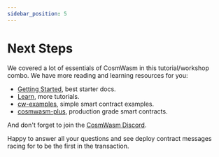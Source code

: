 ```yaml
---
sidebar_position: 5
---
```


# Next Steps

We covered a lot of essentials of CosmWasm in this tutorial/workshop combo. We have more reading and learning resources
for you:

- [Getting Started](https://docs.cosmwasm.com/0.14/getting-started/intro), best starter docs.
- [Learn](tutorials/simple-option/intro), more tutorials.
- [cw-examples](https://github.com/CosmWasm/cw-examples/), simple smart contract examples.
- [cosmwasm-plus](https://docs.cosmwasm.com/0.14/cw-plus/general/overview), production grade smart contracts.

And don't forget to join the [CosmWasm Discord](https://docs.cosmwasm.com/chat).

Happy to answer all your questions and see deploy contract messages racing for to be the first in the transaction.
